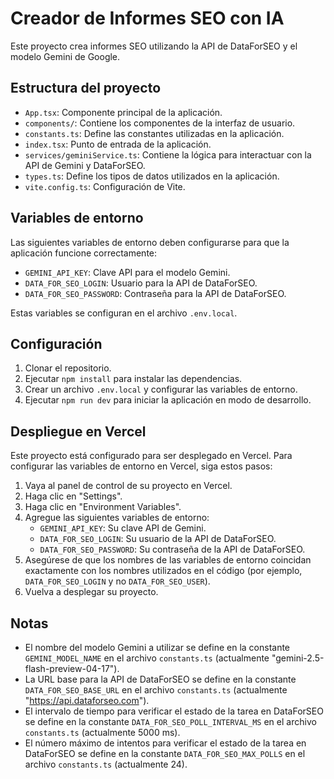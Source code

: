 # Creador de Informes SEO con IA

Este proyecto crea informes SEO utilizando la API de DataForSEO y el modelo Gemini de Google.

## Estructura del proyecto

*   `App.tsx`: Componente principal de la aplicación.
*   `components/`: Contiene los componentes de la interfaz de usuario.
*   `constants.ts`: Define las constantes utilizadas en la aplicación.
*   `index.tsx`: Punto de entrada de la aplicación.
*   `services/geminiService.ts`: Contiene la lógica para interactuar con la API de Gemini y DataForSEO.
*   `types.ts`: Define los tipos de datos utilizados en la aplicación.
*   `vite.config.ts`: Configuración de Vite.

## Variables de entorno

Las siguientes variables de entorno deben configurarse para que la aplicación funcione correctamente:

*   `GEMINI_API_KEY`: Clave API para el modelo Gemini.
*   `DATA_FOR_SEO_LOGIN`: Usuario para la API de DataForSEO.
*   `DATA_FOR_SEO_PASSWORD`: Contraseña para la API de DataForSEO.

Estas variables se configuran en el archivo `.env.local`.

## Configuración

1.  Clonar el repositorio.
2.  Ejecutar `npm install` para instalar las dependencias.
3.  Crear un archivo `.env.local` y configurar las variables de entorno.
4.  Ejecutar `npm run dev` para iniciar la aplicación en modo de desarrollo.

## Despliegue en Vercel

Este proyecto está configurado para ser desplegado en Vercel. Para configurar las variables de entorno en Vercel, siga estos pasos:

1.  Vaya al panel de control de su proyecto en Vercel.
2.  Haga clic en "Settings".
3.  Haga clic en "Environment Variables".
4.  Agregue las siguientes variables de entorno:
    *   `GEMINI_API_KEY`: Su clave API de Gemini.
    *   `DATA_FOR_SEO_LOGIN`: Su usuario de la API de DataForSEO.
    *   `DATA_FOR_SEO_PASSWORD`: Su contraseña de la API de DataForSEO.
5.  Asegúrese de que los nombres de las variables de entorno coincidan exactamente con los nombres utilizados en el código (por ejemplo, `DATA_FOR_SEO_LOGIN` y no `DATA_FOR_SEO_USER`).
6.  Vuelva a desplegar su proyecto.

## Notas

*   El nombre del modelo Gemini a utilizar se define en la constante `GEMINI_MODEL_NAME` en el archivo `constants.ts` (actualmente "gemini-2.5-flash-preview-04-17").
*   La URL base para la API de DataForSEO se define en la constante `DATA_FOR_SEO_BASE_URL` en el archivo `constants.ts` (actualmente "https://api.dataforseo.com").
*   El intervalo de tiempo para verificar el estado de la tarea en DataForSEO se define en la constante `DATA_FOR_SEO_POLL_INTERVAL_MS` en el archivo `constants.ts` (actualmente 5000 ms).
*   El número máximo de intentos para verificar el estado de la tarea en DataForSEO se define en la constante `DATA_FOR_SEO_MAX_POLLS` en el archivo `constants.ts` (actualmente 24).

